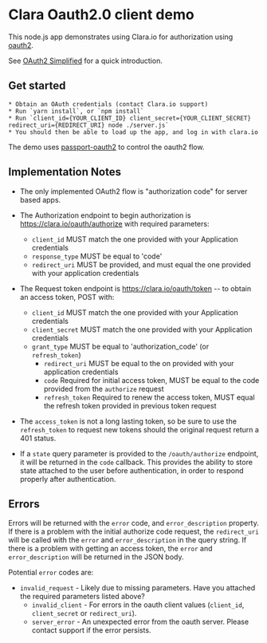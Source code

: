 # Clara Oauth2.0 client demo

This node.js app demonstrates using Clara.io for authorization using [oauth2](https://oauth.net/2/).

See [OAuth2 Simplified](https://aaronparecki.com/2012/07/29/2/oauth2-simplified) for a quick introduction.

## Get started

	* Obtain an OAuth credentials (contact Clara.io support)
	* Run `yarn install`, or `npm install`
	* Run `client_id={YOUR_CLIENT_ID} client_secret={YOUR_CLIENT_SECRET} redirect_uri={REDIRECT_URI} node ./server.js`
	* You should then be able to load up the app, and log in with clara.io

The demo uses [passport-oauth2](https://github.com/jaredhanson/passport-oauth2) to control the
oauth2 flow.

## Implementation Notes

* The only implemented OAuth2 flow is "authorization code" for server based apps.
* The Authorization endpoint to begin authorization is https://clara.io/oauth/authorize with required parameters:

	* `client_id` MUST match the one provided with your Application credentials
	* `response_type` MUST be equal to 'code'
	* `redirect_uri` MUST be provided, and must equal the one provided with your application credentials

* The Request token endpoint is https://clara.io/oauth/token -- to obtain an access token, POST with:

	* `client_id` MUST match the one provided with your Application credentials
	* `client_secret` MUST match the one provided with your Application credentials
  * `grant_type` MUST be equal to 'authorization_code' (or `refresh_token`)
	* `redirect_uri` MUST be equal to the on provided with your application credentials
	* `code` Required for initial access token, MUST be equal to the code provided from the `authorize` request
	* `refresh_token` Required to renew the access token, MUST equal the refresh token provided in previous token request

* The `access_token` is not a long lasting token, so be sure to use the `refresh_token` to request new
tokens should the original request return a 401 status.

* If a `state` query parameter is provided to the `/oauth/authorize` endpoint, it will be returned
  in the `code` callback. This provides the ability to store state attached to the user before authentication,
	in order to respond properly after authentication.

## Errors

Errors will be returned with the `error` code, and `error_description` property. If there is a problem
with the initial authorize code request, the `redirect_uri` will be called with the `error` and
`error_description` in the query string. If there is a problem with getting an access token, the
`error` and `error_description` will be returned in the JSON body.

Potential `error` codes are:

  * `invalid_request` - Likely due to missing parameters. Have you attached the required parameters listed above?
	* `invalid_client` - For errors in the oauth client values (`client_id`, `client_secret` or `redirect_uri`).
	* `server_error` - An unexpected error from the oauth server. Please contact support if the error persists.